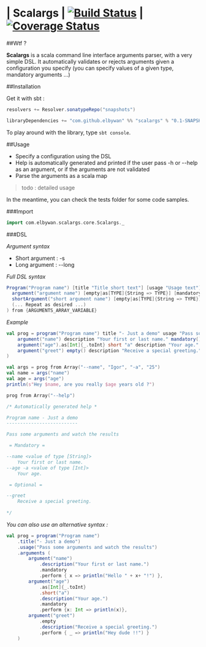 | Scalargs | [![Build Status](https://travis-ci.org/elbywan/Scalargs.svg?branch=master)](https://travis-ci.org/elbywan/xtended-xml) | [![Coverage Status](https://coveralls.io/repos/elbywan/Scalargs/badge.svg)](https://coveralls.io/r/elbywan/Scalargs)
===============

##Wtf ?

**Scalargs** is a scala command line interface arguments parser, with a very simple DSL.
It automatically validates or rejects arguments given a configuration you specify (you can specify values of a given type, mandatory arguments ...)

##Installation

Get it with sbt :

```scala
resolvers += Resolver.sonatypeRepo("snapshots")

libraryDependencies += "com.github.elbywan" %% "scalargs" % "0.1-SNAPSHOT"
```

To play around with the library, type `sbt console`.

##Usage

- Specify a configuration using the DSL
- Help is automatically generated and printed if the user pass -h or --help as an argument, or if the arguments are not validated
- Parse the arguments as a scala map

>todo : detailed usage

In the meantime, you can check the tests folder for some code samples.

###Import

```scala
import com.elbywan.scalargs.core.Scalargs._
```

###DSL

*Argument syntax*
- Short argument : -s
- Long argument : --long

*Full DSL syntax*
```scala
Program("Program name") [title "Title short text"] [usage "Usage text"] arguments (
  argument("argument name") [empty|as[TYPE]{String => TYPE}] [mandatory|optional] [short "short argument name"] [description "Description or usage"] [perform { value => action }],
  shortArgument("short argument name") [empty|as[TYPE]{String => TYPE}] [mandatory|optional] [name "long argument name"] [description "Description or usage"] [perform { value => action }]
  (... Repeat as desired ...)
) from {ARGUMENTS_ARRAY_VARIABLE}
```

*Example*
```scala
val prog = program("Program name") title "- Just a demo" usage "Pass some arguments and watch the results" arguments (
    argument("name") description "Your first or last name." mandatory() perform { x => println("Hello " + x+ "!") },
    argument("age").as[Int]{_.toInt} short "a" description "Your age." mandatory() perform {x: Int => println(x)},
    argument("greet") empty() description "Receive a special greeting." perform { _ => println("Hey dude !!") }
)

val args = prog from Array("--name", "Igor", "-a", "25")
val name = args("name")
val age = args("age")
println(s"Hey $name, are you really $age years old ?")

prog from Array("--help")

/* Automatically generated help *

Program name - Just a demo
--------------------------

Pass some arguments and watch the results

 = Mandatory =

--name <value of type [String]>
	Your first or last name.
--age -a <value of type [Int]>
	Your age.

 = Optional =

--greet
	Receive a special greeting.
	
*/
```

*You can also use an alternative syntax :*
```scala
val prog = program("Program name") 
    .title("- Just a demo")
    .usage("Pass some arguments and watch the results")
    .arguments (
    	argument("name")
    	    .description("Your first or last name.")
    	    .mandatory
    	    .perform { x => println("Hello " + x+ "!") },
    	argument("age")
    	    .as[Int]{_.toInt}
    	    .short("a")
    	    .description("Your age.")
    	    .mandatory
    	    .perform {x: Int => println(x)},
    	argument("greet")
    	    .empty
    	    .description("Receive a special greeting.")
    	    .perform { _ => println("Hey dude !!") }
    )
```
